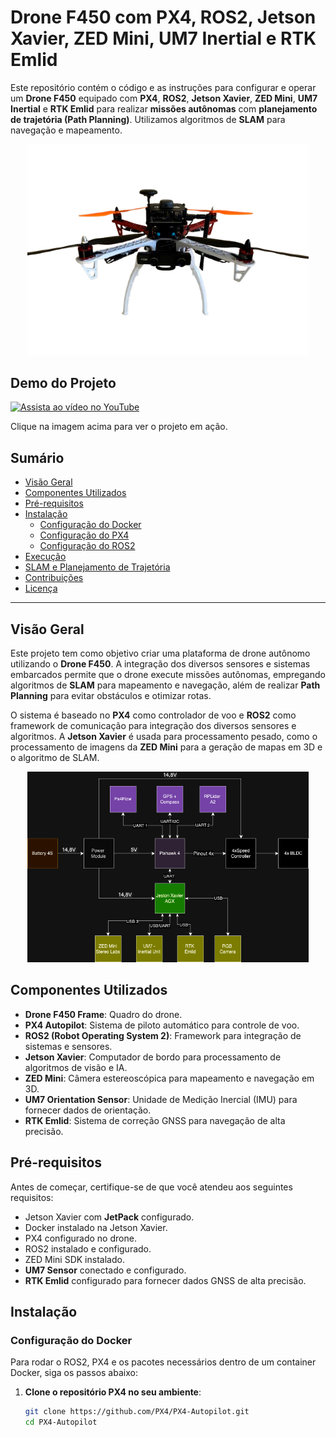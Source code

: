 # **Drone F450 com PX4, ROS2, Jetson Xavier, ZED Mini, UM7 Inertial e RTK Emlid**

Este repositório contém o código e as instruções para configurar e operar um **Drone F450** equipado com **PX4**, **ROS2**, **Jetson Xavier**, **ZED Mini**, **UM7 Inertial** e **RTK Emlid** para realizar **missões autônomas** com **planejamento de trajetória (Path Planning)**. Utilizamos algoritmos de **SLAM** para navegação e mapeamento.


<p align="center">
  <img src="./images/drone.png" alt="Drone F450" width="450">
</p>

## Demo do Projeto

[![Assista ao vídeo no YouTube](https://img.youtube.com/vi/xxxxxx/0.jpg)](https://www.youtube.com/watch?v=DD4cZKjU3OE)

Clique na imagem acima para ver o projeto em ação.

## **Sumário**

- [Visão Geral](#visão-geral)
- [Componentes Utilizados](#componentes-utilizados)
- [Pré-requisitos](#pré-requisitos)
- [Instalação](#instalação)
  - [Configuração do Docker](#configuração-do-docker)
  - [Configuração do PX4](#configuração-do-px4)
  - [Configuração do ROS2](#configuração-do-ros2)
- [Execução](#execução)
- [SLAM e Planejamento de Trajetória](#slam-e-planejamento-de-trajetória)
- [Contribuições](#contribuições)
- [Licença](#licença)

---

## **Visão Geral**

Este projeto tem como objetivo criar uma plataforma de drone autônomo utilizando o **Drone F450**. A integração dos diversos sensores e sistemas embarcados permite que o drone execute missões autônomas, empregando algoritmos de **SLAM** para mapeamento e navegação, além de realizar **Path Planning** para evitar obstáculos e otimizar rotas.

O sistema é baseado no **PX4** como controlador de voo e **ROS2** como framework de comunicação para integração dos diversos sensores e algoritmos. A **Jetson Xavier** é usada para processamento pesado, como o processamento de imagens da **ZED Mini** para a geração de mapas em 3D e o algoritmo de SLAM.

<p align="center">
  <img src="./images/schematic.png" alt="Arquitetura Esquemático" width="450">
</p>

## **Componentes Utilizados**

- **Drone F450 Frame**: Quadro do drone.
- **PX4 Autopilot**: Sistema de piloto automático para controle de voo.
- **ROS2 (Robot Operating System 2)**: Framework para integração de sistemas e sensores.
- **Jetson Xavier**: Computador de bordo para processamento de algoritmos de visão e IA.
- **ZED Mini**: Câmera estereoscópica para mapeamento e navegação em 3D.
- **UM7 Orientation Sensor**: Unidade de Medição Inercial (IMU) para fornecer dados de orientação.
- **RTK Emlid**: Sistema de correção GNSS para navegação de alta precisão.

## **Pré-requisitos**

Antes de começar, certifique-se de que você atendeu aos seguintes requisitos:

- Jetson Xavier com **JetPack** configurado.
- Docker instalado na Jetson Xavier.
- PX4 configurado no drone.
- ROS2 instalado e configurado.
- ZED Mini SDK instalado.
- **UM7 Sensor** conectado e configurado.
- **RTK Emlid** configurado para fornecer dados GNSS de alta precisão.

## **Instalação**

### **Configuração do Docker**

Para rodar o ROS2, PX4 e os pacotes necessários dentro de um container Docker, siga os passos abaixo:

1. **Clone o repositório PX4 no seu ambiente**:

   ```bash
   git clone https://github.com/PX4/PX4-Autopilot.git
   cd PX4-Autopilot
